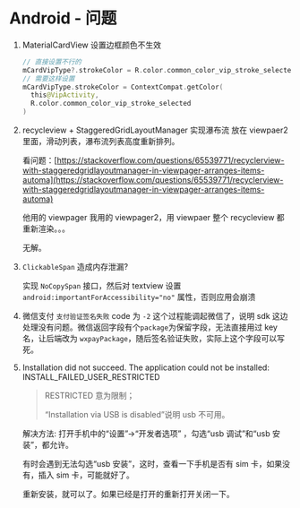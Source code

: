 # Android - 问题

1. MaterialCardView 设置边框颜色不生效

   ```kotlin
   // 直接设置不行的
   mCardVipType?.strokeColor = R.color.common_color_vip_stroke_selected
   // 需要这样设置
   mCardVipType.strokeColor = ContextCompat.getColor(
     this@VipActivity,
     R.color.common_color_vip_stroke_selected
   )
   ```

2. recycleview + StaggeredGridLayoutManager 实现瀑布流 放在 viewpaer2 里面，滑动列表，瀑布流列表高度重新排列。

   看问题：[https://stackoverflow.com/questions/65539771/recyclerview-with-staggeredgridlayoutmanager-in-viewpager-arranges-items-automa](https://stackoverflow.com/questions/65539771/recyclerview-with-staggeredgridlayoutmanager-in-viewpager-arranges-items-automa)

   他用的 viewpager 我用的 viewpager2，用 viewpaer 整个 recycleview 都重新渲染。。。

   无解。

3. `ClickableSpan` 造成内存泄漏?

   实现 `NoCopySpan` 接口，然后对 textview 设置 `android:importantForAccessibility="no"` 属性，否则应用会崩溃

4. 微信支付 `支付验证签名失败` code 为 `-2` 这个过程能调起微信了，说明 sdk 这边处理没有问题。微信返回字段有个`package`为保留字段，无法直接用过 key 名，让后端改为 `wxpayPackage`，随后签名验证失败，实际上这个字段可以写死。

5. Installation did not succeed. The application could not be installed: INSTALL_FAILED_USER_RESTRICTED

   > RESTRICTED 意为限制；
   >
   > “Installation via USB is disabled”说明 usb 不可用。

   解决方法: 打开手机中的“设置”->“开发者选项” ，勾选“usb 调试”和“usb 安装”，都允许。

   有时会遇到无法勾选“usb 安装”，这时，查看一下手机是否有 sim 卡，如果没有，插入 sim 卡，可能就好了。

   重新安装，就可以了。如果已经是打开的重新打开关闭一下。
